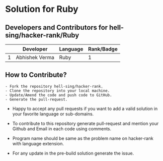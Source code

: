 # Solution for Ruby

## Developers and Contributors for hell-sing/hacker-rank/Ruby

|   |   Developer    |  Language |  Rank/Badge  |
|---|----------------|-----------|--------------|
| 1 | Abhishek Verma |    Ruby   |      1       |

## How to Contribute?
```
- Fork the repository hell-sing/hacker-rank.
- Clone the repository into your local machine.
- Update/Amend the code and push code to GitHub.
- Generate the pull-request.
```

* Happy to accept any pull requests if you want to add a valid solution in your favorite language or sub-domains.

* To contribute to this repository generate pull-request and mention your Github and Email in each code using comments.

* Program name should be same as the problem name on hacker-rank with language extension.

* For any update in the pre-build solution generate the issue.
